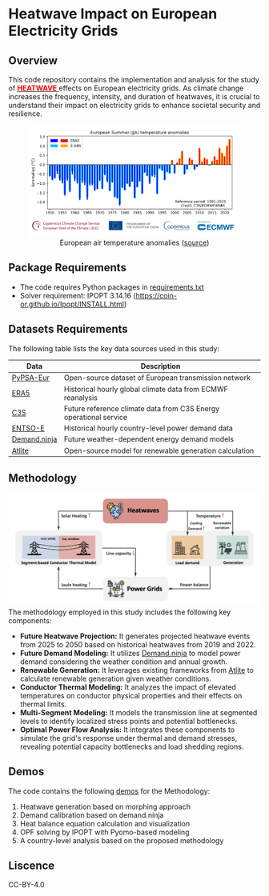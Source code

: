 # Heatwave Impact on European Electricity Grids
<!-- [toc] -->


## Overview
This code repository contains the implementation and analysis for the study of [**<font color="red">HEATWAVE</font>**
](https://climate.copernicus.eu/heatwaves-brief-introduction) effects on European electricity grids. As climate change increases the frequency, intensity, and duration of heatwaves, it is crucial to understand their impact on electricity grids to enhance societal security and resilience.

<center>
<figure>
  <img src="/images/temperature.png" width="700" />
  <figcaption>European air temperature anomalies (<a href="https://climate.copernicus.eu/european-heatwave-july-2023-longer-term-context">source</a>)</figcaption>
</figure>
</center>




## Package Requirements
- The code requires Python packages in [requirements.txt](/requirements.txt)
- Solver requirement: IPOPT 3.14.16 (https://coin-or.github.io/Ipopt/INSTALL.html)





## Datasets Requirements
The following table lists the key data sources used in this study:

| Data | Description |
|------|-------------|
| [PyPSA-Eur](https://pypsa-eur.readthedocs.io/) | Open-source dataset of European transmission network |
| [ERA5](https://cds.climate.copernicus.eu/datasets/reanalysis-era5-pressure-levels?tab=overview) | Historical hourly global climate data from ECMWF reanalysis |
| [C3S](https://cds.climate.copernicus.eu/datasets/sis-energy-derived-projections?tab=overview) | Future reference climate data from C3S Energy operational service |
| [ENTSO-E](https://www.entsoe.eu/data/power-stats/) | Historical hourly country-level power demand data |
| [Demand.ninja](https://demand.ninja/) | Future weather-dependent energy demand models |
| [Atlite](https://github.com/PyPSA/atlite) | Open-source model for renewable generation calculation |







## Methodology
![Alt text](/images/framework.png)
The methodology employed in this study includes the following key components:

- **Future Heatwave Projection:** It generates projected heatwave events from 2025 to 2050 based on historical heatwaves from 2019 and 2022.
- **Future Demand Modeling:** It utilizes [Demand.ninja](https://demand.ninja/) to model power demand considering the weather condition and annual growth.
- **Renewable Generation:** It leverages existing frameworks from [Atlite](https://github.com/PyPSA/atlite) to calculate renewable generation given weather conditions.
- **Conductor Thermal Modeling:** It analyzes the impact of elevated temperatures on conductor physical properties and their effects on thermal limits.
- **Multi-Segment Modeling:** It models the transmission line at segmented levels to identify localized stress points and potential bottlenecks.
- **Optimal Power Flow Analysis:** It integrates these components to simulate the grid's response under thermal and demand stresses, revealing potential capacity bottlenecks and load shedding regions.






## Demos
The code contains the following [demos](/demos/) for the Methodology:
1. Heatwave generation based on morphing approach
2. Demand calibration based on demand.ninja
3. Heat balance equation calculation and visualization
4. OPF solving by IPOPT with Pyomo-based modeling
5. A country-level analysis based on the proposed methodology

## Liscence
CC-BY-4.0


